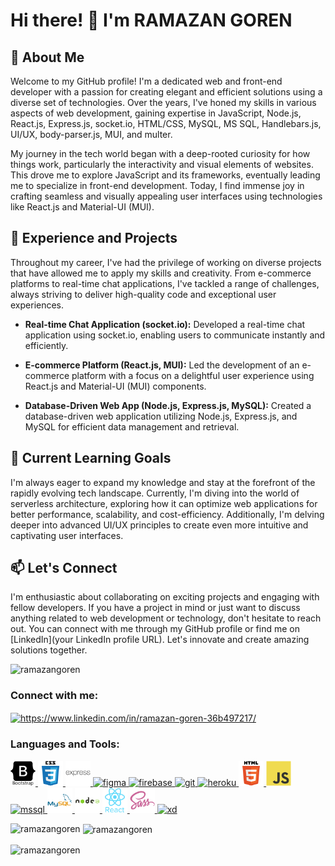 # Hi there! 👋 I'm RAMAZAN GOREN

## 🚀 About Me

Welcome to my GitHub profile! I'm a dedicated web and front-end developer with a passion for creating elegant and efficient solutions using a diverse set of technologies. Over the years, I've honed my skills in various aspects of web development, gaining expertise in JavaScript, Node.js, React.js, Express.js, socket.io, HTML/CSS, MySQL, MS SQL, Handlebars.js, UI/UX, body-parser.js, MUI, and multer.

My journey in the tech world began with a deep-rooted curiosity for how things work, particularly the interactivity and visual elements of websites. This drove me to explore JavaScript and its frameworks, eventually leading me to specialize in front-end development. Today, I find immense joy in crafting seamless and visually appealing user interfaces using technologies like React.js and Material-UI (MUI).

## 💼 Experience and Projects

Throughout my career, I've had the privilege of working on diverse projects that have allowed me to apply my skills and creativity. From e-commerce platforms to real-time chat applications, I've tackled a range of challenges, always striving to deliver high-quality code and exceptional user experiences.

- **Real-time Chat Application (socket.io):** Developed a real-time chat application using socket.io, enabling users to communicate instantly and efficiently.
  
- **E-commerce Platform (React.js, MUI):** Led the development of an e-commerce platform with a focus on a delightful user experience using React.js and Material-UI (MUI) components.

- **Database-Driven Web App (Node.js, Express.js, MySQL):** Created a database-driven web application utilizing Node.js, Express.js, and MySQL for efficient data management and retrieval.

## 🌱 Current Learning Goals

I'm always eager to expand my knowledge and stay at the forefront of the rapidly evolving tech landscape. Currently, I'm diving into the world of serverless architecture, exploring how it can optimize web applications for better performance, scalability, and cost-efficiency. Additionally, I'm delving deeper into advanced UI/UX principles to create even more intuitive and captivating user interfaces.

## 📫 Let's Connect

I'm enthusiastic about collaborating on exciting projects and engaging with fellow developers. If you have a project in mind or just want to discuss anything related to web development or technology, don't hesitate to reach out. You can connect with me through my GitHub profile or find me on [LinkedIn](your LinkedIn profile URL). Let's innovate and create amazing solutions together.


<p align="left"> <img src="https://komarev.com/ghpvc/?username=ramazangoren&label=Profile%20views&color=0e75b6&style=flat" alt="ramazangoren" /> </p>

<h3 align="left">Connect with me:</h3>
<p align="left">
<a href="https://www.linkedin.com/in/ramazan-goren-36b497217/" target="blank"><img align="center" src="https://raw.githubusercontent.com/rahuldkjain/github-profile-readme-generator/master/src/images/icons/Social/linked-in-alt.svg" alt="https://www.linkedin.com/in/ramazan-goren-36b497217/" height="30" width="40" /></a>
</p>

<h3 align="left">Languages and Tools:</h3>
<p align="left"> <a href="https://getbootstrap.com" target="_blank" rel="noreferrer"> <img src="https://raw.githubusercontent.com/devicons/devicon/master/icons/bootstrap/bootstrap-plain-wordmark.svg" alt="bootstrap" width="40" height="40"/> </a> <a href="https://www.w3schools.com/css/" target="_blank" rel="noreferrer"> <img src="https://raw.githubusercontent.com/devicons/devicon/master/icons/css3/css3-original-wordmark.svg" alt="css3" width="40" height="40"/> </a> <a href="https://expressjs.com" target="_blank" rel="noreferrer"> <img src="https://raw.githubusercontent.com/devicons/devicon/master/icons/express/express-original-wordmark.svg" alt="express" width="40" height="40"/> </a> <a href="https://www.figma.com/" target="_blank" rel="noreferrer"> <img src="https://www.vectorlogo.zone/logos/figma/figma-icon.svg" alt="figma" width="40" height="40"/> </a> <a href="https://firebase.google.com/" target="_blank" rel="noreferrer"> <img src="https://www.vectorlogo.zone/logos/firebase/firebase-icon.svg" alt="firebase" width="40" height="40"/> </a> <a href="https://git-scm.com/" target="_blank" rel="noreferrer"> <img src="https://www.vectorlogo.zone/logos/git-scm/git-scm-icon.svg" alt="git" width="40" height="40"/> </a> <a href="https://heroku.com" target="_blank" rel="noreferrer"> <img src="https://www.vectorlogo.zone/logos/heroku/heroku-icon.svg" alt="heroku" width="40" height="40"/> </a> <a href="https://www.w3.org/html/" target="_blank" rel="noreferrer"> <img src="https://raw.githubusercontent.com/devicons/devicon/master/icons/html5/html5-original-wordmark.svg" alt="html5" width="40" height="40"/> </a> <a href="https://developer.mozilla.org/en-US/docs/Web/JavaScript" target="_blank" rel="noreferrer"> <img src="https://raw.githubusercontent.com/devicons/devicon/master/icons/javascript/javascript-original.svg" alt="javascript" width="40" height="40"/> </a> <a href="https://www.microsoft.com/en-us/sql-server" target="_blank" rel="noreferrer"> <img src="https://www.svgrepo.com/show/303229/microsoft-sql-server-logo.svg" alt="mssql" width="40" height="40"/> </a> <a href="https://www.mysql.com/" target="_blank" rel="noreferrer"> <img src="https://raw.githubusercontent.com/devicons/devicon/master/icons/mysql/mysql-original-wordmark.svg" alt="mysql" width="40" height="40"/> </a> <a href="https://nodejs.org" target="_blank" rel="noreferrer"> <img src="https://raw.githubusercontent.com/devicons/devicon/master/icons/nodejs/nodejs-original-wordmark.svg" alt="nodejs" width="40" height="40"/> </a> <a href="https://reactjs.org/" target="_blank" rel="noreferrer"> <img src="https://raw.githubusercontent.com/devicons/devicon/master/icons/react/react-original-wordmark.svg" alt="react" width="40" height="40"/> </a> <a href="https://sass-lang.com" target="_blank" rel="noreferrer"> <img src="https://raw.githubusercontent.com/devicons/devicon/master/icons/sass/sass-original.svg" alt="sass" width="40" height="40"/> </a> <a href="https://www.adobe.com/products/xd.html" target="_blank" rel="noreferrer"> <img src="https://cdn.worldvectorlogo.com/logos/adobe-xd.svg" alt="xd" width="40" height="40"/> </a> </p>

<p><img align="left" src="https://github-readme-stats.vercel.app/api/top-langs?username=ramazangoren&show_icons=true&locale=en&layout=compact" alt="ramazangoren" /></p>

<p>&nbsp;<img align="center" src="https://github-readme-stats.vercel.app/api?username=ramazangoren&show_icons=true&locale=en" alt="ramazangoren" /></p>

<p><img align="center" src="https://github-readme-streak-stats.herokuapp.com/?user=ramazangoren&" alt="ramazangoren" /></p>
